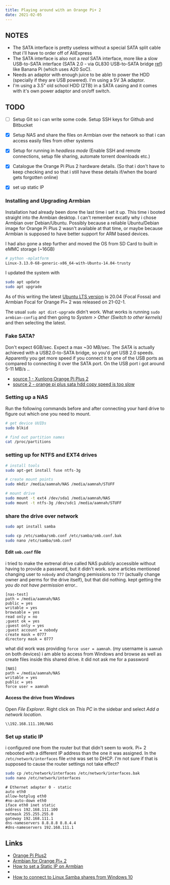 ```yaml
---
title: Playing around with an Orange Pi+ 2
date: 2021-02-05
---
```


NOTES
---

- The SATA interface is pretty useless without a special SATA split cable that i'll have to order off of AliExpress
- The SATA interface is also not a _real_ SATA interface, more like a slow USB-to-SATA interface (SATA 2.0 - via GL830 USB-to-SATA bridge [ref](http://linux-sunxi.org/Xunlong_Orange_Pi_Plus_2)) like Banana Pi (which uses A20 SoC).
- Needs an adaptor with enough juice to be able to power the HDD (specially if they are USB powered). I'm using a 5V 3A adaptor.
- I'm using a 3.5" old school HDD (2TB) in a SATA casing and it comes with it's own power adaptor and on/off switch.


TODO
---

- [ ] Setup Git so i can write some code. Setup SSH keys for Github and Bitbucket
- [x] Setup NAS and share the files on Armbian over the network so that i can access easily files from other systems
- [x] Setup for running in _headless mode_ (Enable SSH and remote connections, setup file sharing, automate torrent downloads etc.)
- [x] Catalogue the Orange Pi Plus 2 hardware details. (So that i don't have to keep checking and so that i still have these details if/when the board gets forgotten online)
- [x] set up static IP


### Installing and Upgrading Armbian
Installation had already been done the last time i set it up. This time i booted straight into the Armbian desktop. I can't remember excatly why i chose Armbian over Debian/Ubuntu. Possibly because a reliable Ubuntu/Debian image for Orange Pi Plus 2 wasn't available at that time, or maybe because Armbian is supposed to have better support for ARM based devices.

I had also gone a step further and moved the OS from SD Card to built in eMMC storage (~16GB)

```bash
# python -mplatform
Linux-3.13.0-68-generic-x86_64-with-Ubuntu-14.04-trusty
```

I updated the system with

```bash
sudo apt update
sudo apt upgrade
```

As of this writing the latest [Ubuntu LTS version](https://wiki.ubuntu.com/Releases) is 20.04 (Focal Fossa) and Armbian Focal for Orange Pi+ 2 was released on 21-02-1.

The usual `sudo apt dist-upgrade` didn't work. What works is running `sudo armbian-config` and then going to _System > Other (Switch to other kernels)_ and then selecting the latest.



### Fake SATA?
Don't expect 6GB/sec. Expect a max ~30 MB/sec. The _SATA_ is actually achieved with a USB2.0-to-SATA bridge, so you'd get USB 2.0 speeds. Apparently you get more speed if you connect it to one of the USB ports as compared to connecting it over the SATA port. On the USB port i got around 5-11 MB/s ..

- [source 1 - Xunlong Orange Pi Plus 2](http://linux-sunxi.org/Xunlong_Orange_Pi_Plus_2)
- [source 2 - orange pi plus sata hdd copy speed is too slow](http://www.orangepi.org/orangepibbsen/forum.php?mod=viewthread&tid=286&highlight=orange%2Bpi%2Bplus%2Bsata)

### Setting up a NAS

Run the following commands before and after connecting your hard drive to figure out which one you need to mount.

```bash
# get device UUIDs
sudo blkid

# find out partition names
cat /proc/partitions
```

### setting up for NTFS and EXT4 drives

```bash
# install tools
sudo apt-get install fuse ntfs-3g

# create mount points
sudo mkdir /media/aamnah/NAS /media/aamnah/STUFF

# mount drive
sudo mount -t ext4 /dev/sda1 /media/aamnah/NAS
sudo mount -t ntfs-3g /dev/sdc1 /media/aamnah/STUFF
```

### share the drive over network

```bash
sudo apt install samba

sudo cp /etc/samba/smb.conf /etc/samba/smb.conf.bak
sudo nano /etc/samba/smb.conf
```

#### Edit `smb.conf` file


i tried to make the extrenal drive called NAS publicly accessible without having to provide a password, but it didn't work. some articles mentioned changing user to `nobody` and changing pemissions to `777` (actually change owner and perms for the drive itself), but that did nothing. kept getting the _you do not have permission_ error..

```
[nas-test]
path = /media/aamnah/NAS
public = yes
writable = yes
browsable = yes
read only = no
;guest ok = yes
;guest only = yes
;guest account = nobody
create mask = 0777
directory mask = 0777
```

what did work was providing `force user = aamnah`. (my username is `aamnah` on both devices) i am able to access from Windows and browse as well as create files inside this shared drive. it did not ask me for a password

```
[NAS]
path = /media/aamnah/NAS
writable = yes
public = yes
force user = aamnah
```


#### Access the drive from Windows

Open _File Explorer_. Right click on _This PC_ in the sidebar and select _Add a network location_.

```
\\192.168.111.100/NAS
```



### Set up static IP
i configured one from the router but that didn't seem to work. Pi+ 2 rebooted with a different IP address than the one it was assigned. In the `/etc/network/interfaces` file `eth0` was set to DHCP. I'm not sure if that is supposed to cause the router settings not take effect?

```bash
sudo cp /etc/network/interfaces /etc/network/interfaces.bak
sudo nano /etc/network/interfaces
```

```
# Ethernet adapter 0 - static
auto eth0
allow-hotplug eth0
#no-auto-down eth0
iface eth0 inet static
address 192.168.111.100
netmask 255.255.255.0
gateway 192.168.111.1
dns-nameservers 8.8.8.8 8.8.4.4
#dns-nameservers 192.168.111.1
```

Links
---

- [Orange Pi Plus2](http://www.orangepi.org/orangepiplus2/)
- [Armbian for Orange Pi+ 2](https://www.armbian.com/orange-pi-plus-2/)
- [How to set a Static IP on Armbian](https://www.albertogonzalez.net/how-to-set-a-static-ip-on-armbian/)
- [](https://amazingrando.wordpress.com/2007/06/03/share-folders-via-samba-without-a-password-easy/)
- [How to connect to Linux Samba shares from Windows 10](https://www.techrepublic.com/article/how-to-connect-to-linux-samba-shares-from-windows-10/)